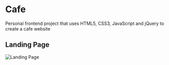 # Cafe
Personal frontend project that uses HTML5, CSS3, JavaScript and jQuery to create a cafe website

## Landing Page
![Landing Page](images/cafe-landing-page.gif)
